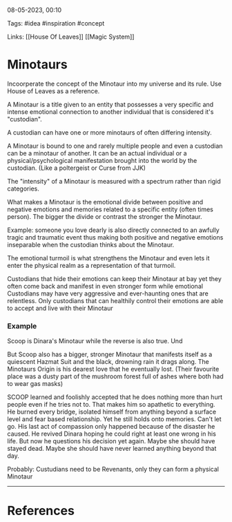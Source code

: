 08-05-2023, 00:10

Tags: #idea #inspiration #concept

Links: [[House Of Leaves]] [[Magic System]]

# Minotaurs


Incoorperate the concept of the Minotaur into my universe and its rule. Use House of Leaves as a reference.

A Minotaur is a title given to an entity that possesses a very specific and intense emotional connection to another individual that is considered it's "custodian".

A custodian can have one or more minotaurs of often differing intensity.

A Minotaur is bound to one and rarely multiple people and even a custodian can be a minotaur of another. It can be an actual individual or a physical/psychological manifestation brought into the world by the custodian. (Like a poltergeist or Curse from JJK)

The "intensity" of a Minotaur is measured with a spectrum rather than rigid categories.

What makes a Minotaur is the emotional divide between positive and negative emotions and memories related to a specific entity (often times person). The bigger the divide or contrast the stronger the Minotaur.

Example: someone you love dearly is also directly connected to an awfully tragic and traumatic event thus making both positive and negative emotions inseparable when the custodian thinks about the Minotaur.

The emotional turmoil is what strengthens the Minotaur and even lets it enter the physical realm as a representation of that turmoil.

Custodians that hide their emotions can keep their Minotaur at bay yet they often come back and manifest in even stronger form while emotional Custodians may have very aggressive and ever-haunting ones that are relentless. Only custodians that can healthily control their emotions are able to accept and live with their Minotaur

### Example

Scoop is Dinara's Minotaur while the reverse is also true. Und

But Scoop also has a bigger, stronger Minotaur that manifests itself as a quiescent Hazmat Suit and the black, drowning rain it drags along. The Minotaurs Origin is his dearest love that he eventually lost. (Their favourite place was a dusty part of the mushroom forest full of ashes where both had to wear gas masks)

SCOOP learned and foolishly accepted that he does nothing more than hurt people even if he tries not to. That makes him so apathetic to everything. He burned every bridge, isolated himself from anything beyond a surface level and fear based relationship. Yet he still holds onto memories. Can't let go. His last act of compassion only happened because of the disaster he caused. He revived Dinara hoping he could right at least one wrong in his life. But now he questions his decision yet again. Maybe she should have stayed dead. Maybe she should have never learned anything beyond that day.

Probably: Custudians need to be Revenants, only they can form a physical Minotaur




---
# References